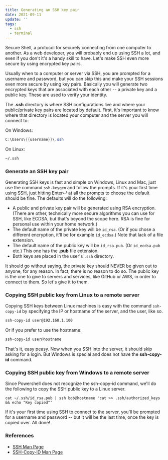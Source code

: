 ```yaml
---
title: Generating an SSH key pair
date: 2021-09-11
update: ''
tags:
  - ssh
  - terminal
---
```


Secure Shell, a protocol for securely connecting from one computer to another. As a web developer, you will probably end up using SSH a lot, and even if you don't it's a handy skill to have. Let's make SSH even more secure by using encrypted key pairs.

<!--more-->

Usually when to a computer or server via SSH, you are prompted for a username and password, but you can skip this and make your SSH sessions even more secure by using key pairs. Basically you will generate two encrypted keys that are associated with each other -- a private key and a public key. These are used to verify your identity.

The **.ssh** directory is where SSH configurations live and where your public/private key pairs are located by default. First, it's important to know where that directory is located your computer and the server you will connect to:

On Windows:

```powershell
C:\Users\{{username}}\.ssh
```

On Linux:

```bash
~/.ssh
```

### Generate an SSH key pair

Generating SSH keys is fast and simple on Windows, Linux and Mac, just use the command `ssh-keygen` and follow the prompts. If it's your first time using SSH, just hitting Enter↵ at all the prompts to choose the default should be fine. The defaults will do the following:

- A public and private key pair will be generated using RSA encryption. (There are other, technically more secure algorithms you can use for SSH, like ECDSA, but that's beyond the scope here. RSA is fine for personal use within your home network.)
- The default name of the private key will be `id_rsa`. (Or if you chose a different encryption, it'll be for example `id_ecdsa`.) Note that lack of a file extension.
- The default name of the public key will be `id_rsa.pub`. (Or `id_ecdsa.pub` etc.) This one has the **.pub** file extension.
- Both keys are placed in the user's `.ssh` directory.

It should go without saying, the private key should NEVER be given out to anyone, for any reason. In fact, there is no reason to do so. The public key is the one to give to servers and services, like GitHub or AWS, in order to connect to them. So let's give it to them.

### Copying SSH public key from Linux to a remote server

Copying SSH keys between Linux machines is easy with the command `ssh-copy-id` by specifying the IP or hostname of the server, and the user, like so.

```bash
ssh-copy-id user@192.168.1.100
```

Or if you prefer to use the hostname:

```bash
ssh-copy-id user@hostname
```

That's it, easy peasy. Now when you SSH into the server, it should skip asking for a login. But Windows is special and does not have the **ssh-copy-id** command.

### Copying SSH public key from Windows to a remote server

Since Powershell does not recognize the ssh-copy-id command, we'll do the following to copy the SSH public key to a Linux server.

```shell
cat ~/.ssh/id_rsa.pub | ssh bob@hostname 'cat >> .ssh/authorized_keys && echo "Key copied"'
```

If it's your first time using SSH to connect to the server, you'll be prompted for a username and password -- but it will be the last time, once the key is copied over. All done!

### References

- [SSH Man Page](https://linux.die.net/man/1/ssh)
- [SSH-Copy-ID Man Page](https://linux.die.net/man/1/ssh-copy-id)
